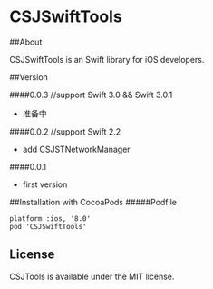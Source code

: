 # CSJSwiftTools

##About

CSJSwiftTools is an Swift library for iOS developers.

##Version

####0.0.3 
//support Swift 3.0 && Swift 3.0.1
* 准备中

####0.0.2 
//support Swift 2.2
* add CSJSTNetworkManager 

####0.0.1
* first version


##Installation with CocoaPods
#####Podfile
```
platform :ios, '8.0'
pod 'CSJSwiftTools'
```

## License
CSJTools is available under the MIT license.
